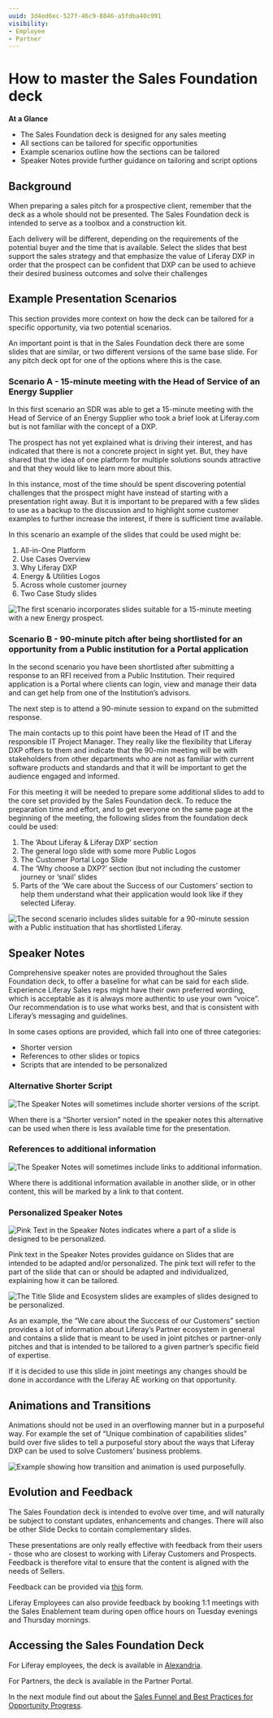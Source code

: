```yaml
---
uuid: 3d4ed6ec-527f-46c9-8846-a5fdba40c991
visibility: 
- Employee
- Partner
---
```


# How to master the Sales Foundation deck 

**At a Glance**

* The Sales Foundation deck is designed for any sales meeting
* All sections can be tailored for specific opportunities
* Example scenarios outline how the sections can be tailored
* Speaker Notes provide further guidance on tailoring and script options

## Background

When preparing a sales pitch for a prospective client, remember that the deck as a whole should not be presented. The Sales Foundation deck is intended to serve as a toolbox and a construction kit.

Each delivery will be different, depending on the requirements of the potential buyer and the time that is available. Select the slides that best support the sales strategy and that emphasize the value of Liferay DXP in order that the prospect can be confident that DXP can be used to achieve their desired business outcomes and solve their challenges

## Example Presentation Scenarios

This section provides more context on how the deck can be tailored for a specific opportunity, via two potential scenarios.

An important point is that in the Sales Foundation deck there are some slides that are similar, or two different versions of the same base slide. For any pitch deck opt for one of the options where this is the case.

### Scenario A - 15-minute meeting with the Head of Service of an Energy Supplier

In this first scenario an SDR was able to get a 15-minute meeting with the Head of Service of an Energy Supplier who took a brief look at Liferay.com but is not familiar with the concept of a DXP. 

The prospect has not yet explained what is driving their interest, and has indicated that there is not a concrete project in sight yet. But, they have shared that the idea of one platform for multiple solutions sounds attractive and that they would like to learn more about this. 

In this instance, most of the time should be spent discovering potential challenges that the prospect might have instead of starting with a presentation right away. But it is important to be prepared with a few slides to use as a backup to the discussion and to highlight some customer examples to further increase the interest, if there is sufficient time available.

In this scenario an example of the slides that could be used might be:

1. All-in-One Platform
2. Use Cases Overview
3. Why Liferay DXP
4. Energy & Utilities Logos
5. Across whole customer journey
6. Two Case Study slides

![The first scenario incorporates slides suitable for a 15-minute meeting with a new Energy prospect.](./mastering-the-sales-foundation-deck/images/01.png)

### Scenario B - 90-minute pitch after being shortlisted for an opportunity from a Public institution for a Portal application

In the second scenario you have been shortlisted after submitting a response to an RFI received from a Public Institution. Their required application is a Portal where clients can login, view and manage their data and can get help from one of the Institution’s advisors. 

The next step is to attend a 90-minute session to expand on the submitted response.

The main contacts up to this point have been the Head of IT and the responsible IT Project Manager. They really like the flexibility that Liferay DXP offers to them and indicate that the 90-min meeting will be with stakeholders from other departments who are not as familiar with current software products and standards and that it will be important to get the audience engaged and informed.

For this meeting it will be needed to prepare some additional slides to add to the core set provided by the Sales Foundation deck. To reduce the preparation time and effort, and to get everyone on the same page at the beginning of the meeting, the following slides from the foundation deck could be used:

1. The ‘About Liferay & Liferay DXP’ section
2. The general logo slide with some more Public Logos
3. The Customer Portal Logo Slide
4. The ‘Why choose a DXP?’ section (but not including the customer journey or ‘snail’ slides
5. Parts of the ‘We care about the Success of our Customers’ section to help them understand what their application would look like if they selected Liferay.

![The second scenario includes slides suitable for a 90-minute session with a Public instituation that has shortlisted Liferay.](./mastering-the-sales-foundation-deck/images/02.png)

## Speaker Notes

Comprehensive speaker notes are provided throughout the Sales Foundation deck, to offer a baseline for what can be said for each slide. Experience Liferay Sales reps might have their own preferred wording, which is acceptable as it is always more authentic to use your own “voice”. Our recommendation is to use what works best, and that is consistent with Liferay’s messaging and guidelines.

In some cases options are provided, which fall into one of three categories:

* Shorter version
* References to other slides or topics
* Scripts that are intended to be personalized

### Alternative Shorter Script

![The Speaker Notes will sometimes include shorter versions of the script.](./mastering-the-sales-foundation-deck/images/03.png)

When there is a “Shorter version” noted in the speaker notes this alternative can be used when there is less available time for the presentation.

### References to additional information

![The Speaker Notes will sometimes include links to additional information.](./mastering-the-sales-foundation-deck/images/04.png)

Where there is additional information available in another slide, or in other content, this will be marked by a link to that content.

### Personalized Speaker Notes

![Pink Text in the Speaker Notes indicates where a part of a slide is designed to be personalized.](./mastering-the-sales-foundation-deck/images/05.png)

Pink text in the Speaker Notes provides guidance on Slides that are intended to be adapted and/or personalized. The pink text will refer to the part of the slide that can or should be adapted and individualized, explaining how it can be tailored.

![The Title Slide and Ecosystem slides are examples of slides designed to be personalized.](./mastering-the-sales-foundation-deck/images/06.png)

As an example, the “We care about the Success of our Customers” section provides a lot of information about Liferay’s Partner ecosystem in general and contains a slide that is meant to be used in joint pitches or partner-only pitches and that is intended to be tailored to a given partner’s specific field of expertise. 

If it is decided to use this slide in joint meetings any changes should be done in accordance with the Liferay AE working on that opportunity.

## Animations and Transitions

Animations should not be used in an overflowing manner but in a purposeful way. For example the set of “Unique combination of capabilities slides” build over five slides to tell a purposeful story about the ways that Liferay DXP can be used to solve Customers’ business problems.

![Example showing how transition and animation is used purposefully.](./mastering-the-sales-foundation-deck/images/07.png)

## Evolution and Feedback

The Sales Foundation deck is intended to evolve over time, and will naturally be subject to constant updates, enhancements and changes. There will also be other Slide Decks to contain complementary slides. 

These presentations are only really effective with feedback from their users - those who are closest to working with Liferay Customers and Prospects. Feedback is therefore vital to ensure that the content is aligned with the needs of Sellers.

Feedback can be provided via [this](https://forms.gle/aEzAZPNpqpZBc1DV6) form. 

Liferay Employees can also provide feedback by booking 1:1 meetings with the Sales Enablement team during open office hours on Tuesday evenings and Thursday mornings.

## Accessing the Sales Foundation Deck

For Liferay employees, the deck is available in [Alexandria](https://sales.liferay.com/web/library/w/v24-q3-sales-foundation-deck-liferay).

For Partners, the deck is available in the Partner Portal.

In the next module find out about the [Sales Funnel and Best Practices for Opportunity Progress](../sales-funnel-opportunity-progress.md).
